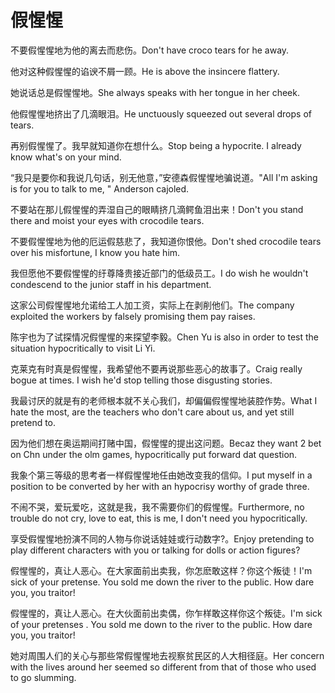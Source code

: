 # 假惺惺

<p><span class="chinese">不要假惺惺地为他的离去而悲伤。</span><span class="english">Don't have croco tears for he away.</span></p>

<p><span class="chinese">他对这种假惺惺的谄谀不屑一顾。</span><span class="english">He is above the insincere flattery.</span></p>

<p><span class="chinese">她说话总是假惺惺地。</span><span class="english">She always speaks with her tongue in her cheek.</span></p>

<p><span class="chinese">他假惺惺地挤出了几滴眼泪。</span><span class="english">He unctuously squeezed out several drops of tears.</span></p>

<p><span class="chinese">再别假惺惺了。我早就知道你在想什么。</span><span class="english">Stop being a hypocrite. I already know what's on your mind.</span></p>

<p><span class="chinese">“我只是要你和我说几句话，别无他意，”安德森假惺惺地骗说道。</span><span class="english">"All I'm asking is for you to talk to me, " Anderson cajoled.</span></p>

<p><span class="chinese">不要站在那儿假惺惺的弄湿自己的眼睛挤几滴鳄鱼泪出来！</span><span class="english">Don't you stand there and moist your eyes with crocodile tears.</span></p>

<p><span class="chinese">不要假惺惺地为他的厄运假慈悲了，我知道你恨他。</span><span class="english">Don't shed crocodile tears over his misfortune, I know you hate him.</span></p>

<p><span class="chinese">我但愿他不要假惺惺的纡尊降贵接近部门的低级员工。</span><span class="english">I do wish he wouldn't condescend to the junior staff in his department.</span></p>

<p><span class="chinese">这家公司假惺惺地允诺给工人加工资，实际上在剥削他们。</span><span class="english">The company exploited the workers by falsely promising them pay raises.</span></p>

<p><span class="chinese">陈宇也为了试探情况假惺惺的来探望李毅。</span><span class="english">Chen Yu is also in order to test the situation hypocritically to visit Li Yi.</span></p>

<p><span class="chinese">克莱克有时真是假惺惺，我希望他不要再说那些恶心的故事了。</span><span class="english">Craig really bogue at times. I wish he'd stop telling those disgusting stories.</span></p>

<p><span class="chinese">我最讨厌的就是有的老师根本就不关心我们，却偏偏假惺惺地装腔作势。</span><span class="english">What I hate the most, are the teachers who don't care about us, and yet still pretend to.</span></p>

<p><span class="chinese">因为他们想在奥运期间打赌中国，假惺惺的提出这问题。</span><span class="english">Becaz they want 2 bet on Chn under the olm games, hypocritically put forward dat question.</span></p>

<p><span class="chinese">我象个第三等级的思考者一样假惺惺地任由她改变我的信仰。</span><span class="english">I put myself in a position to be converted by her with an hypocrisy worthy of grade three.</span></p>

<p><span class="chinese">不闹不哭，爱玩爱吃，这就是我，我不需要你们的假惺惺。</span><span class="english">Furthermore, no trouble do not cry, love to eat, this is me, I don't need you hypocritically.</span></p>

<p><span class="chinese">享受假惺惺地扮演不同的人物与你说话娃娃或行动数字?。</span><span class="english">Enjoy pretending to play different characters with you or talking for dolls or action figures?</span></p>

<p><span class="chinese">假惺惺的，真让人恶心。在大家面前出卖我，你怎麽敢这样？你这个叛徒！</span><span class="english">I'm sick of your pretense. You sold me down the river to the public. How dare you, you traitor!</span></p>

<p><span class="chinese">假惺惺的，真让人恶心。在大伙面前出卖偶，你乍样敢这样你这个叛徒。</span><span class="english">I'm sick of your pretenses . You sold me down to the river to the public. How dare you, you traitor!</span></p>

<p><span class="chinese">她对周围人们的关心与那些常假惺惺地去视察贫民区的人大相径庭。</span><span class="english">Her concern with the lives around her seemed so different from that of those who used to go slumming.</span></p>


